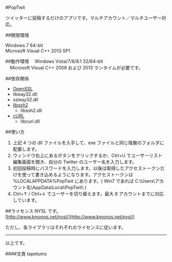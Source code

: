 #PopTwit

ツイッターに投稿するだけのアプリです。マルチアカウント／マルチユーザー対応。

##開発環境

Windows 7 64-bit  
Microsoft Visual C++ 2013 SP1


##動作環境
　Windows Vista/7/8/8.1 32/64-bit  
　Microsoft Visual C++ 2008 および 2013 ランタイムが必要です。


##依存関係
- [OpenSSL](http://slproweb.com/products/Win32OpenSSL.html)
 - libeay32.dll
 - ssleay32.dll
- [libssh2](http://www.libssh2.org/download/)
  - libssh2.dll
- [cURL](http://curl.haxx.se/download.html)
  - libcurl.dll


##使い方
1. 上記 4 つの dll ファイルを入手して、exe ファイルと同じ階層のフォルダに配置します。
2. ウィンドウ右上にあるボタンをクリックするか、Ctrl+U でユーザーリスト編集画面を開き、自分の Twitter のユーザー名を入力します。
3. 初回投稿時にパスワードを入力します。以後は取得したアクセストークンだけを使って書き込めるようになります。アクセストークンは %LOCALAPPDATA%PopTwit にあります。( Win7 であれば C:\Users\アカウント名\AppData\Local\PopTwit\ )
4. Ctrl+↑ / Ctrl+↓ でユーザーを切り替えます。最大 8 アカウントまでに対応しています。


##ライセンス
NYSL です。  
[http://www.kmonos.net/nysl/](http://www.kmonos.net/nysl/)  

ただし、各ライブラリはそれぞれのライセンスに従います。

---

以上です。

####文責
tapetums
